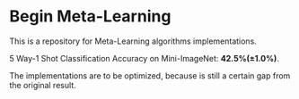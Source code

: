 # Begin Meta-Learning

This is a repository for Meta-Learning algorithms implementations.

5 Way-1 Shot Classification Accuracy on Mini-ImageNet: **42.5%(±1.0%)**.

The implementations are to be optimized, because is still a certain gap from the original result.
